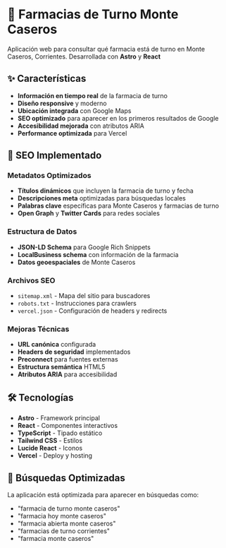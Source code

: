 # 🏥 Farmacias de Turno Monte Caseros

Aplicación web para consultar qué farmacia está de turno en Monte Caseros, Corrientes. Desarrollada con **Astro** y **React**

## ✨ Características

- **Información en tiempo real** de la farmacia de turno
- **Diseño responsive** y moderno
- **Ubicación integrada** con Google Maps
- **SEO optimizado** para aparecer en los primeros resultados de Google
- **Accesibilidad mejorada** con atributos ARIA
- **Performance optimizada** para Vercel

## 🚀 SEO Implementado

### Metadatos Optimizados

- **Títulos dinámicos** que incluyen la farmacia de turno y fecha
- **Descripciones meta** optimizadas para búsquedas locales
- **Palabras clave** específicas para Monte Caseros y farmacias de turno
- **Open Graph** y **Twitter Cards** para redes sociales

### Estructura de Datos

- **JSON-LD Schema** para Google Rich Snippets
- **LocalBusiness schema** con información de la farmacia
- **Datos geoespaciales** de Monte Caseros

### Archivos SEO

- `sitemap.xml` - Mapa del sitio para buscadores
- `robots.txt` - Instrucciones para crawlers
- `vercel.json` - Configuración de headers y redirects

### Mejoras Técnicas

- **URL canónica** configurada
- **Headers de seguridad** implementados
- **Preconnect** para fuentes externas
- **Estructura semántica** HTML5
- **Atributos ARIA** para accesibilidad

## 🛠️ Tecnologías

- **Astro** - Framework principal
- **React** - Componentes interactivos
- **TypeScript** - Tipado estático
- **Tailwind CSS** - Estilos
- **Lucide React** - Iconos
- **Vercel** - Deploy y hosting

## 📱 Búsquedas Optimizadas

La aplicación está optimizada para aparecer en búsquedas como:

- "farmacia de turno monte caseros"
- "farmacia hoy monte caseros"
- "farmacia abierta monte caseros"
- "farmacias de turno corrientes"
- "farmacia monte caseros"
